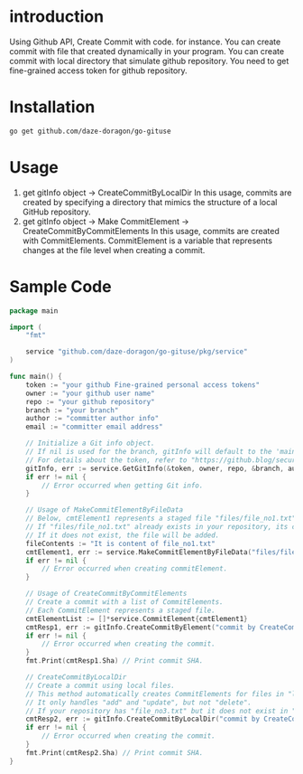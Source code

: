 # introduction
Using Github API, Create Commit with code.
for instance.
  You can create commit with file that created dynamically in your program.
  You can create commit with local directory that simulate github repository.
You need to get fine-grained access token for github repository.

# Installation
```sh
go get github.com/daze-doragon/go-gituse
```

# Usage
1. get gitInfo object → CreateCommitByLocalDir
  In this usage, commits are created by specifying a directory that mimics the structure of a local GitHub repository.
2. get gitInfo object → Make CommitElement → CreateCommitByCommitElements
   In this usage, commits are created with CommitElements. CommitElement is a variable that represents changes at the file level when creating a commit.

# Sample Code
```go
package main

import (
	"fmt"

	service "github.com/daze-doragon/go-gituse/pkg/service"
)

func main() {
	token := "your github Fine-grained personal access tokens"
	owner := "your github user name"
	repo := "your github repository"
	branch := "your branch"
	author := "committer author info"
	email := "committer email address"

	// Initialize a Git info object.
	// If nil is used for the branch, gitInfo will default to the 'main' branch.
	// For details about the token, refer to "https://github.blog/security/application-security/introducing-fine-grained-personal-access-tokens-for-github"
	gitInfo, err := service.GetGitInfo(&token, owner, repo, &branch, author, email)
	if err != nil {
		// Error occurred when getting Git info.
	}

	// Usage of MakeCommitElementByFileData
	// Below, cmtElement1 represents a staged file "files/file_no1.txt" with its content updated to the fileContents variable.
	// If "files/file_no1.txt" already exists in your repository, its content will be updated.
	// If it does not exist, the file will be added.
	fileContents := "It is content of file_no1.txt"
	cmtElement1, err := service.MakeCommitElementByFileData("files/file_no1.txt", fileContents, service.Utf8)
	if err != nil {
		// Error occurred when creating commitElement.
	}

	// Usage of CreateCommitByCommitElements
	// Create a commit with a list of CommitElements.
	// Each CommitElement represents a staged file.
	cmtElementList := []*service.CommitElement{cmtElement1}
	cmtResp1, err := gitInfo.CreateCommitByElement("commit by CreateCommitByElement.", cmtElementList)
	if err != nil {
		// Error occurred when creating the commit.
	}
	fmt.Print(cmtResp1.Sha) // Print commit SHA.

	// CreateCommitByLocalDir
	// Create a commit using local files.
	// This method automatically creates CommitElements for files in "local_files".
	// It only handles "add" and "update", but not "delete".
	// If your repository has "file_no3.txt" but it does not exist in "local_files", "file_no3.txt" will not be deleted.
	cmtResp2, err := gitInfo.CreateCommitByLocalDir("commit by CreateCommitByLocalDir", "./local_files")
	if err != nil {
		// Error occurred when creating the commit.
	}
	fmt.Print(cmtResp2.Sha) // Print commit SHA.
}
```
